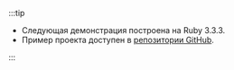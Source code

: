 :::tip

- Следующая демонстрация построена на Ruby 3.3.3.
- Пример проекта доступен в [репозитории GitHub](https://github.com/logto-io/ruby/tree/HEAD/logto-sample).

:::
